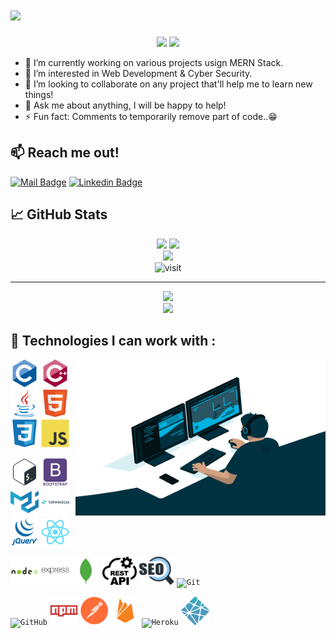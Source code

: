 # <img src="https://readme-typing-svg.herokuapp.com/?font=Segoe&color=%233BF7F5&size=110&center=true&vCenter=true&width=1700&height=400&lines=Hello!+I%27m+Salokya+Kumar.">
<div align="center">
    <img src="https://capsule-render.vercel.app/api?type=slice&color=gradient&height=90" width="180">
    <img src="https://capsule-render.vercel.app/api?type=slice&color=gradient&height=90&reversal=true" width="180">
</div>

- 🔭 I’m currently working on various projects usign MERN Stack.
- 👀 I’m interested in Web Development & Cyber Security.
- 💞️ I’m looking to collaborate on any project that'll help me to learn new things!
- 💬 Ask me about anything, I will be happy to help!
- ⚡ Fun fact: Comments to temporarily remove part of code..😁

## :mailbox: Reach me out!

[![Mail Badge](https://img.shields.io/badge/-kumarsalokya007-c0392b?style=flat&labelColor=c0392b&logo=gmail&logoColor=white)](mailto:kumarsalokya007@gmail.com)
[![Linkedin Badge](https://img.shields.io/badge/-Salokya_Kumar-0e76a8?style=flat&labelColor=0e76a8&logo=linkedin&logoColor=white)](https://www.linkedin.com/in/salokya-kumar/)

## &#x1f4c8; GitHub Stats

<div align="center">
  <img src="https://github-readme-stats.vercel.app/api?username=ksalokya&theme=chartreuse-dark&show_icons=true&hide_border=true&count_private=true" height="175px">
  <img src="https://github-readme-stats.vercel.app/api/top-langs/?username=ksalokya&langs_count=8&layout=compact&hide_border=true&theme=chartreuse-dark&show_icons=true" height="175px">
</div>

<div align="center">
    <img src="https://github-readme-streak-stats.herokuapp.com/?user=ksalokya&theme=cobalt" width="60%">
</div>
<div align="center">
    <img src="https://komarev.com/ghpvc/?username=ksalokya" alt="visit" />
</div>
<hr>

<div align="center">
    <img src="https://activity-graph.herokuapp.com/graph?username=ksalokya&theme=chartreuse-dark&hide_border=true&area=true">
</div>

<div align="center">
  <img src="https://github-profile-trophy.vercel.app/?username=ksalokya&theme=discord&column=8">
</div>
  

## 🔧 Technologies I can work with :

<div>
  <img align="right" alt="GIF" src="https://github.com/ksalokya/ksalokya/blob/main/assests/gif/code.gif?raw=true" width="400" height="250" />
 
  <code><img height="45" alt="C" src="https://github.com/devicons/devicon/blob/master/icons/c/c-original.svg"></code>
  <code><img height="45" alt="C++" src="https://github.com/devicons/devicon/blob/master/icons/cplusplus/cplusplus-original.svg"></code>
  <code><img height="45" alt="Java" src="https://github.com/devicons/devicon/blob/master/icons/java/java-original.svg"></code>
  <code><img height="45" alt="HTML5" style="background: white;" src="https://github.com/devicons/devicon/blob/master/icons/html5/html5-original.svg"></code>
  <code><img height="45" alt="CSS3" style="background: white;" src="https://github.com/devicons/devicon/blob/master/icons/css3/css3-original.svg"></code>
  <code><img height="45" alt="JavaScript" style="background: white;" src="https://github.com/devicons/devicon/blob/master/icons/javascript/javascript-original.svg"></code>
  
  <code><img height="45" alt="Bash" style="background: white;" src="https://github.com/devicons/devicon/blob/master/icons/bash/bash-original.svg"></code>
  <code><img height="45" alt="Bootstrap" style="background: white;" src="https://github.com/devicons/devicon/blob/master/icons/bootstrap/bootstrap-plain-wordmark.svg"></code>
  <code><img height="45" alt="Material UI" style="background: white;" src="https://github.com/devicons/devicon/blob/master/icons/materialui/materialui-original.svg"></code>
  <code><img height="45" alt="Tailwind CSS" style="background: white;" src="https://github.com/devicons/devicon/blob/master/icons/tailwindcss/tailwindcss-original-wordmark.svg">   </code>
  <code><img height="45" alt="jQuery" style="background: white;" src="https://github.com/devicons/devicon/blob/master/icons/jquery/jquery-plain-wordmark.svg"></code>
  <code><img height="45" alt="React" style="background: white;" src="https://github.com/devicons/devicon/blob/master/icons/react/react-original.svg"></code>
  
  <code><img height="45" alt="Node.js" style="background: white;" src="https://github.com/devicons/devicon/blob/master/icons/nodejs/nodejs-original-wordmark.svg"></code>
  <code><img height="45" alt="Express.js" style="background: white;" src="https://github.com/devicons/devicon/blob/master/icons/express/express-original-wordmark.svg"></code>
  <code><img height="45" alt="MongoDB" style="background: white;" src="https://github.com/devicons/devicon/blob/master/icons/mongodb/mongodb-plain.svg"></code>
  <code><img height="45" alt="Rest" style="background: white;" src="https://github.com/ksalokya/ksalokya/blob/main/assests/images/rest-api.svg"></code>
  <code><img height="45" alt="Seo" style="background: white;" src="https://github.com/ksalokya/ksalokya/blob/main/assests/images/seo.svg"></code>
  <code><img height="45" alt="Git" style="background: white;" src="https://github.com/ksalokya/devicon/blob/master/icons/git/git-original.svg"></code>
  
  <code><img height="45" alt="GitHub" style="background: white;" src="https://github.com/ksalokya/devicon/blob/master/icons/github/github-original.svg"></code>
  <code><img height="45" alt="NPM" src="https://github.com/devicons/devicon/blob/master/icons/npm/npm-original-wordmark.svg"></code>
  <code><img height="45" alt="Postman" style="background: white;" src="https://github.com/ksalokya/ksalokya/blob/main/assests/images/postman.svg"></code>
  <code><img height="45" alt="Firebase" style="background: white;" src="https://github.com/devicons/devicon/blob/master/icons/firebase/firebase-plain.svg"></code>
  <code><img height="45" alt="Heroku" style="background: white;" src="https://github.com/ksalokya/devicon/blob/master/icons/heroku/heroku-original-wordmark.svg"></code>
  <code><img height="45" alt="Netlify" style="background: white;" src="https://github.com/ksalokya/ksalokya/blob/main/assests/images/netlify.svg"></code>
</div>

